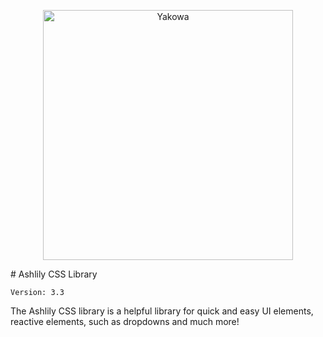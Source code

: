 <p align="center">
	<a href="https://jacobem.com" target="_blank">
		<img width="400px" src="https://jacobem.com/assets/media/JacobEM.png" alt="Yakowa">
	</a>
</p>
# Ashlily CSS Library

<code>Version: 3.3</code>

The Ashlily CSS library is a helpful library for quick and easy UI elements, reactive elements, such as dropdowns and much more!
